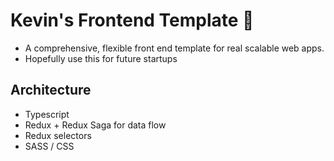 # Kevin's Frontend Template 🧊

- A comprehensive, flexible front end template for real scalable web apps. 
- Hopefully use this for future startups 


## Architecture

- Typescript
- Redux + Redux Saga for data flow
- Redux selectors
- SASS / CSS
